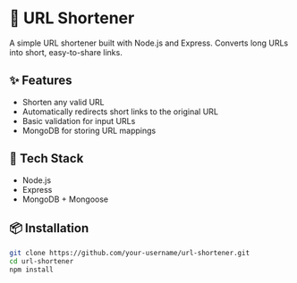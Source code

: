 # 🔗 URL Shortener

A simple URL shortener built with Node.js and Express. Converts long URLs into short, easy-to-share links.

## ✨ Features

- Shorten any valid URL
- Automatically redirects short links to the original URL
- Basic validation for input URLs
- MongoDB for storing URL mappings

## 🚀 Tech Stack

- Node.js
- Express
- MongoDB + Mongoose

## 📦 Installation

```bash
git clone https://github.com/your-username/url-shortener.git
cd url-shortener
npm install
